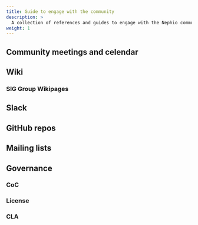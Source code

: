 ```yaml
---
title: Guide to engage with the community
description: >
  A collection of references and guides to engage with the Nephio community
weight: 1
---
```


## Community meetings and celendar

## Wiki

### SIG Group Wikipages

## Slack

## GitHub repos

## Mailing lists

## Governance

### CoC

### License

### CLA